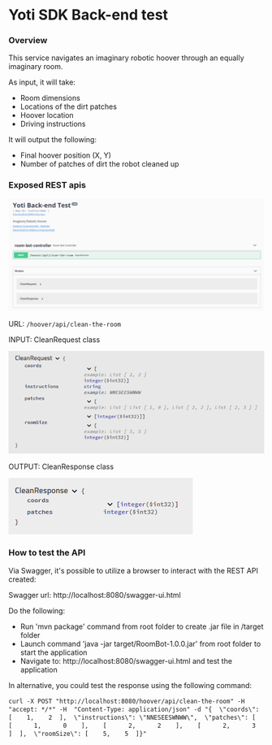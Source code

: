 # Yoti SDK Back-end test

### Overview
This service navigates an imaginary robotic hoover through an equally imaginary room.

As input, it will take:
* Room dimensions
* Locations of the dirt patches
* Hoover location
* Driving instructions

It will output the following:

* Final hoover position (X, Y)
* Number of patches of dirt the robot cleaned up

### Exposed REST apis

![exposed apis](docs/exposed-api.png)

URL: `/hoover/api/clean-the-room`

INPUT: CleanRequest class

![request model](docs/request-model.png)


OUTPUT: CleanResponse class

![response-model](docs/response-model.png)

### How to test the API

Via Swagger, it's possible to utilize a browser to interact with the REST API created:

Swagger url: http://localhost:8080/swagger-ui.html

Do the following:
* Run 'mvn package' command from root folder to create .jar file in /target folder
* Launch command 'java -jar target/RoomBot-1.0.0.jar' from root folder to start the application
* Navigate to: http://localhost:8080/swagger-ui.html and test the application

In alternative, you could test the response using the following command:
```
curl -X POST "http://localhost:8080/hoover/api/clean-the-room" -H  "accept: */*" -H  "Content-Type: application/json" -d "{  \"coords\": [    1,    2  ],  \"instructions\": \"NNESEESWNWW\",  \"patches\": [    [      1,      0    ],    [      2,      2    ],    [      2,      3    ]  ],  \"roomSize\": [    5,    5  ]}"
```

